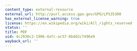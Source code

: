 ```yaml
---
content_type: external-resource
external_url: http://purl.access.gpo.gov/GPO/LPS35300
has_external_license_warning: true
license: https://en.wikipedia.org/wiki/All_rights_reserved
status: ''
title: PDF
uid: 4c2930c2-1906-4afc-ac57-6bdd2c7496e9
wayback_url: ''
---
```


